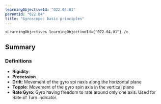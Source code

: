 ```yaml
---
learningObjectiveId: "022.04.01"
parentId: "022.04"
title: "Gyroscope: basic principles"
---
```


```tsx eval
<LearningObjectives learningObjectiveId={"022.04.01"} />
```

## Summary

### Definitions

- **Rigidity**:
- **Precession**
- **Drift**: Movement of the gyro spi naxis along the horizontal plane
- **Topple**: Movement of the gyro spin axis in the vertical plane
- **Rate Gyro**: Gyro having freedom to rate around only one axis. Used for Rate
  of Turn indicator.

